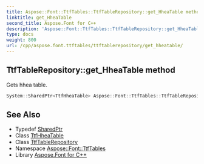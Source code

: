 ```yaml
---
title: Aspose::Font::TtfTables::TtfTableRepository::get_HheaTable method
linktitle: get_HheaTable
second_title: Aspose.Font for C++
description: 'Aspose::Font::TtfTables::TtfTableRepository::get_HheaTable method. Gets hhea table in C++.'
type: docs
weight: 800
url: /cpp/aspose.font.ttftables/ttftablerepository/get_hheatable/
---
```

## TtfTableRepository::get_HheaTable method


Gets hhea table.

```cpp
System::SharedPtr<TtfHheaTable> Aspose::Font::TtfTables::TtfTableRepository::get_HheaTable() const
```

## See Also

* Typedef [SharedPtr](../../../system/sharedptr/)
* Class [TtfHheaTable](../../ttfhheatable/)
* Class [TtfTableRepository](../)
* Namespace [Aspose::Font::TtfTables](../../)
* Library [Aspose.Font for C++](../../../)
